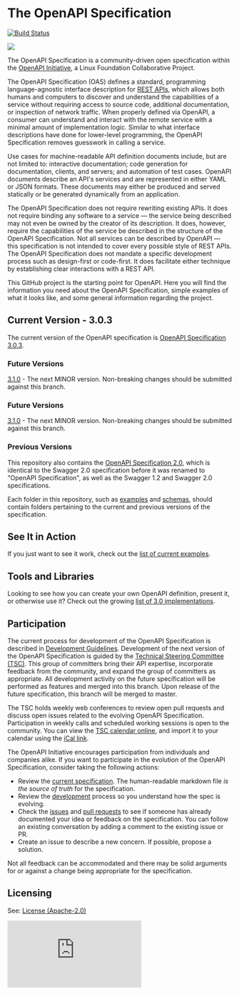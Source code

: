 # The OpenAPI Specification

[![Build Status](https://travis-ci.org/OAI/OpenAPI-Specification.svg?branch=master)](https://travis-ci.org/OAI/OpenAPI-Specification)

![](https://avatars3.githubusercontent.com/u/16343502?v=3&s=200)

The OpenAPI Specification is a community-driven open specification within the [OpenAPI Initiative](https://www.openapis.org/), a Linux Foundation Collaborative Project.

The OpenAPI Specification (OAS) defines a standard, programming language-agnostic interface description for [REST APIs](https://en.wikipedia.org/wiki/Representational_state_transfer), which allows both humans and computers to discover and understand the capabilities of a service without requiring access to source code, additional documentation, or inspection of network traffic. When properly defined via OpenAPI, a consumer can understand and interact with the remote service with a minimal amount of implementation logic. Similar to what interface descriptions have done for lower-level programming, the OpenAPI Specification removes guesswork in calling a service.

Use cases for machine-readable API definition documents include, but are not limited to: interactive documentation; code generation for documentation, clients, and servers; and automation of test cases. OpenAPI documents describe an API's services and are represented in either YAML or JSON formats. These documents may either be produced and served statically or be generated dynamically from an application.

The OpenAPI Specification does not require rewriting existing APIs. It does not require binding any software to a service — the service being described may not even be owned by the creator of its description. It does, however, require the capabilities of the service be described in the structure of the OpenAPI Specification. Not all services can be described by OpenAPI — this specification is not intended to cover every possible style of REST APIs. The OpenAPI Specification does not mandate a specific development process such as design-first or code-first. It does facilitate either technique by establishing clear interactions with a REST API.

This GitHub project is the starting point for OpenAPI. Here you will find the information you need about the OpenAPI Specification, simple examples of what it looks like, and some general information regarding the project.

## Current Version - 3.0.3

The current version of the OpenAPI specification is [OpenAPI Specification 3.0.3](versions/3.0.3.md).

### Future Versions

[3.1.0](https://github.com/OAI/OpenAPI-Specification/tree/v3.1.0-dev) - The next MINOR version. Non-breaking changes should be submitted against this branch.

### Future Versions

[3.1.0](https://github.com/OAI/OpenAPI-Specification/tree/v3.1.0-dev) - The next MINOR version. Non-breaking changes should be submitted against this branch.

### Previous Versions

This repository also contains the [OpenAPI Specification 2.0](versions/2.0.md), which is identical to the Swagger 2.0 specification before it was renamed to "OpenAPI Specification", as well as the Swagger 1.2 and Swagger 2.0 specifications.

Each folder in this repository, such as [examples](examples) and [schemas](schemas), should contain folders pertaining to the current and previous versions of the specification.

## See It in Action

If you just want to see it work, check out the [list of current examples](examples/v3.0).

## Tools and Libraries

Looking to see how you can create your own OpenAPI definition, present it, or otherwise use it? Check out the growing
[list of 3.0 implementations](IMPLEMENTATIONS.md).

## Participation

The current process for development of the OpenAPI Specification is described in 
[Development Guidelines](DEVELOPMENT.md).
Development of the next version of the OpenAPI Specification is guided by the [Technical Steering Committee (TSC)](https://www.openapis.org/participate/how-to-contribute/governance#TDC). This group of committers bring their API expertise, incorporate feedback from the community, and expand the group of committers as appropriate. All development activity on the future specification will be performed as features and merged into this branch. Upon release of the future specification, this branch will be merged to master.

The TSC holds weekly web conferences to review open pull requests and discuss open issues related to the evolving OpenAPI Specification. Participation in weekly calls and scheduled working sessions is open to the community. You can view the [TSC calendar online](https://openapi.groups.io/g/tsc/calendar), and import it to your calendar using the [iCal link](https://openapi.groups.io/g/tsc/ics/1105671/1995679554/feed.ics).

The OpenAPI Initiative encourages participation from individuals and companies alike. If you want to participate in the evolution of the OpenAPI Specification, consider taking the following actions:

* Review the [current specification](versions/3.0.3.md). The human-readable markdown file _is the source of truth_ for the specification.
* Review the [development](DEVELOPMENT.md) process so you understand how the spec is evolving.
* Check the [issues](https://github.com/OAI/OpenAPI-Specification/issues) and [pull requests](https://github.com/OAI/OpenAPI-Specification/pulls) to see if someone has already documented your idea or feedback on the specification. You can follow an existing conversation by adding a comment to the existing issue or PR.
* Create an issue to describe a new concern. If possible, propose a solution.

Not all feedback can be accommodated and there may be solid arguments for or against a change being appropriate for the specification.

## Licensing

See: [License (Apache-2.0)](https://github.com/OAI/OpenAPI-Specification/blob/master/LICENSE)

![Analytics](https://ga-beacon.appspot.com/UA-831873-42/readme.md?pixel)

